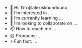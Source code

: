 - 👋 Hi, I’m @alexiskoundouno
- 👀 I’m interested in ...
- 🌱 I’m currently learning ...
- 💞️ I’m looking to collaborate on ...
- 📫 How to reach me ...
- 😄 Pronouns: ...
- ⚡ Fun fact: ...

<!---
alexiskoundouno/alexiskoundouno is a ✨ special ✨ repository because its `README.md` (this file) appears on your GitHub profile.
You can click the Preview link to take a look at your changes.
--->
